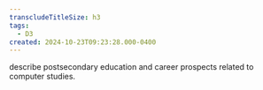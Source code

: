 ```yaml
---
transcludeTitleSize: h3
tags:
  - D3
created: 2024-10-23T09:23:28.000-0400
---
```

describe postsecondary education and career prospects related to computer studies.